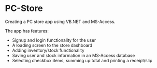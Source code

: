 # PC-Store
Creating a PC store app using VB.NET and MS-Access.

The app has features: 
- Signup and login functionality for the user
- A loading screen to the store dashboard
- Adding inventory/stock functionality
- Saving user and stock information in an MS-Access database
- Selecting checkbox items, summing up total and printing a receipt/slip
